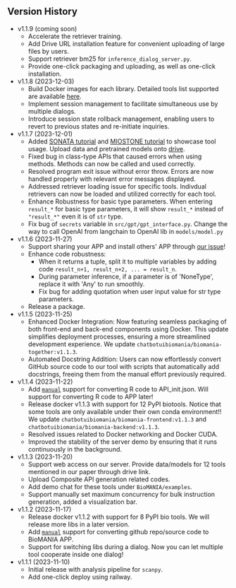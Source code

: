 
## Version History
- v1.1.9 (coming soon)
  - Accelerate the retriever training.
  - Add Drive URL installation feature for convenient uploading of large files by users.
  - Support retriever bm25 for `inference_dialog_server.py`.
  - Provide one-click packaging and uploading, as well as one-click installation.
- v1.1.8 (2023-12-03)
  - Build Docker images for each library. Detailed tools list supported are available [here](https://hub.docker.com/repositories/chatbotuibiomania).
  - Implement session management to facilitate simultaneous use by multiple dialogs. 
  - Introduce session state rollback management, enabling users to revert to previous states and re-initiate inquiries.
- v1.1.7 (2023-12-01)
  - Added [SONATA tutorial](./examples/sonata_SNARE_seq.html) and [MIOSTONE tutorial](./examples/MIOSTONE_IBD200.html) to showcase tool usage. Upload data and pretrained models onto [drive](https://drive.google.com/drive/folders/1vWef2csBMe-PSPqA9pY2IVCY_JT5ac7p?usp=drive_link).
  - Fixed bug in class-type APIs that caused errors when using methods. Methods can now be called and used correctly.
  - Resolved program exit issue without error throw. Errors are now handled properly with relevant error messages displayed.
  - Addressed retriever loading issue for specific tools. Indivdual retrievers can now be loaded and utilized correctly for each tool.
  - Enhance Robustness for basic type parameters. When entering `result_*` for basic type parameters, it will show `result_*` instead of `"result_*"` even it is of `str` type.
  - Fix bug of `secrets` variable in `src/gpt/gpt_interface.py`. Change the way to call OpenAI from langchain to OpenAI lib in `models/model.py`
- v1.1.6 (2023-11-27)
  - Support sharing your APP and install others' APP through [our issue](https://github.com/batmen-lab/BioMANIA/issues/2)!
  - Enhance code robustness: 
    - When it returns a tuple, split it to multiple variables by adding code `result_n+1, result_n+2, ... = result_n`. 
    - During parameter inference, if a parameter is of 'NoneType', replace it with 'Any' to run smoothly.
    - Fix bug for adding quotation when user input value for str type parameters.
  - Release a package.
- v1.1.5 (2023-11-25)
  - Enhanced Docker Integration: Now featuring seamless packaging of both front-end and back-end components using Docker. This update simplifies deployment processes, ensuring a more streamlined development experience. We update `chatbotuibiomania/biomania-together:v1.1.3`.
  - Automated Docstring Addition: Users can now effortlessly convert GitHub source code to our tool with scripts that automatically add docstrings, freeing them from the manual effort previously required.
- v1.1.4 (2023-11-22)
  - Add [`manual`](R2APP.md) support for converting R code to API_init.json. Will support for converting R code to APP later!
  - Release docker v1.1.3 with support for 12 PyPI biotools. Notice that some tools are only available under their own conda environment!! We update `chatbotuibiomania/biomania-frontend:v1.1.3` and `chatbotuibiomania/biomania-backend:v1.1.3`.
  - Resolved issues related to Docker networking and Docker CUDA.
  - Improved the stability of the server demo by ensuring that it runs continuously in the background.
- v1.1.3 (2023-11-20)
  - Support web access on our server. Provide data/models for 12 tools mentioned in our paper through drive link.
  - Upload Composite API generation related codes.
  - Add demo chat for these tools under `BioMANIA/examples`.
  - Support manually set maximum concurrency for bulk instruction generation, added a visualization bar.
- v1.1.2 (2023-11-17)
  - Release docker v1.1.2 with support for 8 PyPI bio tools. We will release more libs in a later version.
  - Add [`manual`](Git2APP.md) support for converting github repo/source code to BioMANIA APP.
  - Support for switching libs during a dialog. Now you can let multiple tool cooperate inside one dialog!
- v1.1.1 (2023-11-10)
  - Initial release with analysis pipeline for `scanpy`.
  - Add one-click deploy using railway.
